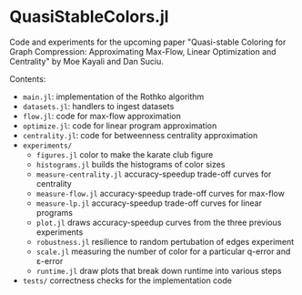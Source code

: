 # QuasiStableColors.jl

Code and experiments for the upcoming paper "Quasi-stable Coloring
for Graph Compression: Approximating Max-Flow, Linear Optimization
and Centrality" by Moe Kayali and Dan Suciu.

Contents:
- `main.jl`: implementation of the Rothko algorithm
- `datasets.jl`: handlers to ingest datasets
- `flow.jl`: code for max-flow approximation
- `optimize.jl`: code for linear program approximation
- `centrality.jl`: code for betweenness centrality approximation
- `experiments/`
  - `figures.jl` color to make the karate club figure 
  - `histograms.jl` builds the histograms of color sizes
  - `measure-centrality.jl` accuracy-speedup trade-off curves for centrality
  - `measure-flow.jl` accuracy-speedup trade-off curves for max-flow
  - `measure-lp.jl` accuracy-speedup trade-off curves for linear programs
  - `plot.jl` draws accuracy-speedup curves from the three previous experiments
  - `robustness.jl` resilience to random pertubation of edges experiment 
  - `scale.jl` measuring the number of color for a particular q-error and ε-error
  - `runtime.jl` draw plots that break down runtime into various steps
-  `tests/` correctness checks for the implementation code

